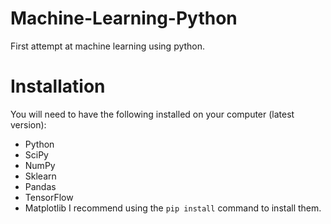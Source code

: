 # Machine-Learning-Python
First attempt at machine learning using python.

# Installation
You will need to have the following installed on your computer (latest version):
- Python
- SciPy
- NumPy
- Sklearn
- Pandas
- TensorFlow
- Matplotlib
I recommend using the `pip install` command to install them.
